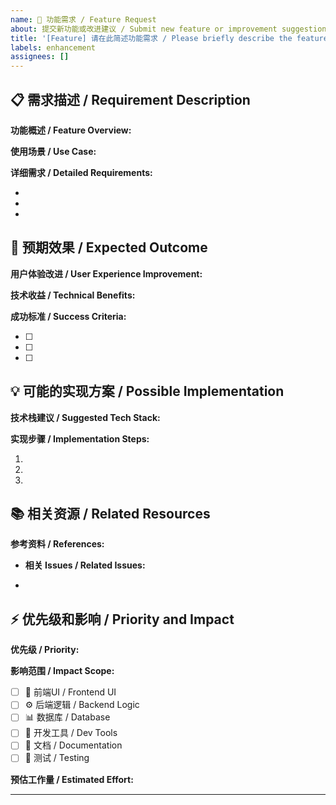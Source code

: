 ```yaml
---
name: 🚀 功能需求 / Feature Request
about: 提交新功能或改进建议 / Submit new feature or improvement suggestions
title: '[Feature] 请在此简述功能需求 / Please briefly describe the feature request here'
labels: enhancement
assignees: []
---
```


## 📋 需求描述 / Requirement Description

<!-- 请详细描述你希望实现的功能，包括使用场景和具体需求 -->
<!-- Please describe in detail the functionality you wish to implement, including use cases and specific requirements -->

**功能概述 / Feature Overview:**

<!-- 用一句话概括这个功能 / Summarize this feature in one sentence -->

**使用场景 / Use Case:**

<!-- 描述什么情况下需要这个功能 / Describe when this feature would be needed -->

**详细需求 / Detailed Requirements:**

<!-- 列出具体的功能要求 / List specific functional requirements -->

-
-
-

## 🎯 预期效果 / Expected Outcome

<!-- 请详细描述完成后希望达到的效果 / Please describe the expected effect after completion -->

**用户体验改进 / User Experience Improvement:**

<!-- 这个功能如何改善用户体验 / How will this feature improve user experience -->

**技术收益 / Technical Benefits:**

<!-- 这个功能带来的技术优势 / Technical advantages this feature brings -->

**成功标准 / Success Criteria:**

<!-- 如何衡量这个功能是否成功实现 / How to measure if this feature is successfully implemented -->

- [ ]
- [ ]
- [ ]

## 💡 可能的实现方案 / Possible Implementation

<!-- 可选：如果你有实现想法，请描述 / Optional: if you have implementation ideas, please describe -->

**技术栈建议 / Suggested Tech Stack:**

<!-- 建议使用的技术或库 / Suggested technologies or libraries -->

**实现步骤 / Implementation Steps:**

<!-- 可能的实现步骤 / Possible implementation steps -->

1.
2.
3.

## 📚 相关资源 / Related Resources

<!-- 可选：提供相关的文档、设计图、参考资料等 / Optional: provide related documentation, designs, references, etc. -->

**参考资料 / References:**

- **相关 Issues / Related Issues:**

-

## ⚡ 优先级和影响 / Priority and Impact

**优先级 / Priority:** <!-- 高/中/低 High/Medium/Low -->

**影响范围 / Impact Scope:**

- [ ] 🎨 前端UI / Frontend UI
- [ ] ⚙️ 后端逻辑 / Backend Logic
- [ ] 📊 数据库 / Database
- [ ] 🔧 开发工具 / Dev Tools
- [ ] 📖 文档 / Documentation
- [ ] 🧪 测试 / Testing

**预估工作量 / Estimated Effort:** <!-- 小/中/大 Small/Medium/Large -->

---

<!--
💡 提示 / Tips:
- 请尽可能详细地填写以上信息，这将帮助维护者更好地理解和实现你的需求
- Please fill in the above information as detailed as possible, which will help maintainers better understand and implement your requirements
- 如果某些部分不适用，可以删除或标记为 N/A
- If some sections are not applicable, you can delete them or mark as N/A
-->
